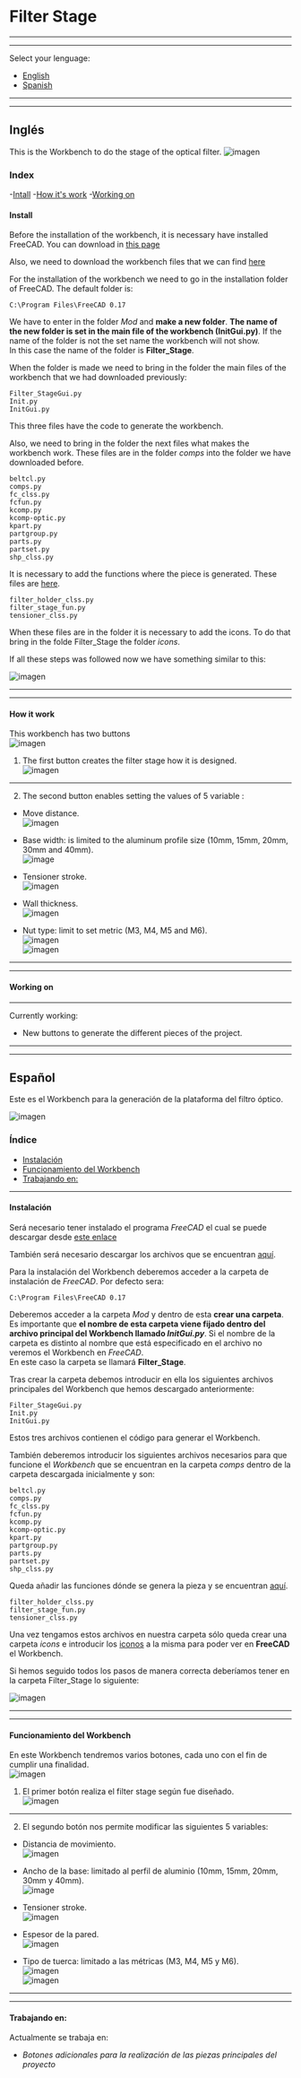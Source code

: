 # Filter Stage
---
---
Select your lenguage:
- [English](index)
- [Spanish](índice)

---
---
## Inglés
This is the Workbench to do the stage of the optical filter.
![imagen](img/filter_stage.jpg)

### Index
-[Intall](install)
-[How it's work](how-it's-work)
-[Working on](working-on)

#### Install
Before the installation of the workbench, it is necessary have installed FreeCAD.  You can download in [this page][dirFreeCADing]

[dirFreeCADing]: https://www.freecadweb.org/downloads.php

Also, we need to download the workbench files that we can find [here][dirFolder] 

[dirFolder]: https://github.com/davidmubernal/Filter_Stage/tree/master/src

For the installation of the workbench we need to go in the installation folder of FreeCAD. The default folder is:

	C:\Program Files\FreeCAD 0.17

We have to enter in the folder *Mod* and **make a new folder**.
**The name of the new folder is set in the main file of the workbench (InitGui.py)**.
If the name of the folder is not the set name the workbench will not show.  
In this case the name of the folder is **Filter_Stage**.

When the folder is made we need to bring in the folder the main files of the workbench that we had downloaded previously:

	Filter_StageGui.py
	Init.py
	InitGui.py
	
This three files have the code to generate the workbench.

Also, we need to bring in the folder the next files what makes the workbench work. These files are in the folder *comps* into the folder we have downloaded before.

	beltcl.py
	comps.py
	fc_clss.py
	fcfun.py
	kcomp.py
	kcomp-optic.py
	kpart.py
	partgroup.py
	parts.py
	partset.py
	shp_clss.py

It is necessary to add the functions where the piece is generated. These files are [here][dirFunction].

[dirFunction]:  https://github.com/davidmubernal/Filter_Stage/tree/master/src/func

	filter_holder_clss.py
    filter_stage_fun.py
	tensioner_clss.py

When these files are in the folder it is necessary to add the icons. To do that bring in the folde Filter_Stage the folder *icons*.

If all these steps was followed now we have something similar to this:

![imagen](img/carpeta.jpg)

---
---
#### How it work
This workbench has two buttons  
![imagen](img/botones.jpg)

1. The first button creates the filter stage how it is designed.  
![imagen](img/filter_stage.jpg)

---
2. The second button enables setting the values of 5 variable :

  - Move distance.    
![imagen](img/filter_stage_top.jpg)

  - Base width: is limited to the aluminum profile size (10mm, 15mm, 20mm, 30mm and 40mm).    
![image](img/tensioner_holder_ex_3profiles_side.jpg)

  - Tensioner stroke.  
![imagen](img/idler_tensioner_stroke_draw.png)

  - Wall thickness.    
![imagen](img/idler_tensioner_wallthick.jpg)

  - Nut type: limit to set metric (M3, M4, M5 and M6).  
![imagen](img/nut_metric.jpg)  
![imagen](img/nut_metric_2.jpg)

---
---
#### Working on
---
Currently working:
- New buttons to generate the different pieces of the project.

---
---
## Español   
Este es el Workbench para la generación de la plataforma del filtro óptico.

![imagen](img/filter_stage.jpg)

### Índice
- [Instalación](#instalaci%C3%B3n)
- [Funcionamiento del Workbench](#funcionamiento-del-workbench)
- [Trabajando en:](#trabajando-en)
---
#### Instalación
Será necesario tener instalado el programa *FreeCAD* el cual se puede descargar desde [este enlace][dirFreeCADesp]

[dirFreeCADesp]: https://www.freecadweb.org/downloads.php


También será necesario descargar los archivos que se encuentran [aquí][dirCarpeta].

[dirCarpeta]: https://github.com/davidmubernal/Filter_Stage/tree/master/src

Para la instalación del Workbench deberemos acceder a la carpeta de instalación de *FreeCAD*. Por defecto sera:

	C:\Program Files\FreeCAD 0.17

Deberemos acceder a la carpeta *Mod* y dentro de esta **crear una carpeta**.  
Es importante que **el nombre de esta carpeta viene fijado dentro del archivo principal del Workbench llamado _InitGui.py_**.
Si el nombre de la carpeta es distinto al nombre que está especificado en el archivo no veremos el Workbench en *FreeCAD*.  
En este caso la carpeta se llamará **Filter_Stage**.

Tras crear la carpeta debemos introducir en ella los siguientes archivos principales del Workbench que hemos descargado anteriormente:

	Filter_StageGui.py
	Init.py
	InitGui.py

Estos tres archivos contienen el código para generar el Workbench.

También deberemos introducir los siguientes archivos necesarios para que funcione el *Workbench* que se encuentran en la carpeta *comps* dentro de la carpeta descargada inicialmente y son:

	beltcl.py
	comps.py
	fc_clss.py
	fcfun.py
	kcomp.py
	kcomp-optic.py
	kpart.py
	partgroup.py
	parts.py
	partset.py
	shp_clss.py

Queda añadir las funciones dónde se genera la pieza y se encuentran [aquí][dirfun].

[dirfun]: https://github.com/davidmubernal/Filter_Stage/tree/master/src/func

	filter_holder_clss.py
    filter_stage_fun.py
	tensioner_clss.py

Una vez tengamos estos archivos en nuestra carpeta sólo queda crear una carpeta *icons* e introducir los [iconos][dir3] a la misma para poder ver en **FreeCAD** el Workbench.

[dir3]: https://github.com/davidmubernal/Filter_Stage/tree/master/icons

Si hemos seguido todos los pasos de manera correcta deberíamos tener en la carpeta Filter_Stage lo siguiente:

![imagen](img/carpeta.jpg)

---
---
#### Funcionamiento del Workbench
En este Workbench tendremos varios botones, cada uno con el fin de cumplir una finalidad.  
  ![imagen](img/botones.jpg)
  
1. El primer botón realiza el filter stage según fue diseñado.  
![imagen](img/filter_stage.jpg)

---
2. El segundo botón nos permite modificar las siguientes 5 variables:

  - Distancia de movimiento.  
![imagen](img/filter_stage_top.jpg)

  - Ancho de la base: limitado al perfil de aluminio (10mm, 15mm, 20mm, 30mm y 40mm).  
![image](img/tensioner_holder_ex_3profiles_side.jpg)

  - Tensioner stroke.  
![imagen](img/idler_tensioner_stroke_draw.png)

  - Espesor de la pared.  
![imagen](img/idler_tensioner_wallthick.jpg)

  - Tipo de tuerca: limitado a las métricas (M3, M4, M5 y M6).  
![imagen](img/nut_metric.jpg)  
![imagen](img/nut_metric_2.jpg)

---
---
#### Trabajando en:
Actualmente se trabaja en:
- *Botones adicionales para la realización de las piezas principales del proyecto*